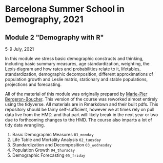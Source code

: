 # Barcelona Summer School in Demography, 2021
## Module 2 "Demography with R"

5-9 July, 2021

In this module we stress basic demographic constructs and thinking, including basic summary measures, age standardization, weighting, the Lexis diagram and how rates and probabilities relate to it, lifetables, standardization, demographic decomposition, different approximations of population growth and Leslie matrix, stationary and stable populations, projections and forecasting.

All of the material of this module was originally prepared by [Marie-Pier Bergeron-Boucher](https://www.sdu.dk/en/forskning/forskningsenheder/samf/cpop/about_the_centre/our_people/cpop_dem/marie_pier_bergeron_boucher). This version of the course was reworked almost entirely using the tidyverse. All materials are in Rmarkdown and their built pdfs. This repository should be fairly self-sufficient, however we at times rely on pull data live from the HMD, and that part will likely break in the next year or two due to forthcoming changes to the HMD. The course also imparts a lot of tidy data wrangling.

1. Basic Demographic Measures `01_monday`
2. Life Table and Mortality Analysis `02_tuesday`
3. Standardization and Decomposition `03_wednesday`
4. Population Growth `04_thursday`
5. Demographic Forecasting `05_friday`


